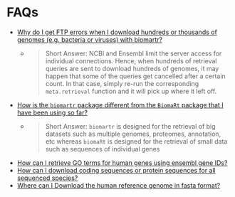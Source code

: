 # FAQs

- [Why do I get FTP errors when I download hundreds or thousands of genomes (e.g. bacteria or viruses) with biomartr?](https://github.com/HajkD/biomartr/issues/12)
    - > Short Answer: NCBI and Ensembl limit the server access for individual connections. Hence, when hundreds of retrieval queries are sent to download hundreds of genomes, it may happen that some of the queries get cancelled after a certain count. In that case, simply re-run the corresponding `meta.retrieval` function and it will pick up where it left off. 
- [How is the `biomartr` package different from the `BiomaRt` package that I have been using so far?](https://github.com/HajkD/biomartr/issues/11)
    - > Short Answer: `biomartr` is designed for the retrieval of big datasets such as multiple genomes, proteomes, annotation, etc whereas `biomaRt` is designed for the retrieval of small data such as sequences of individual genes 
- [How can I retrieve GO terms for human genes using ensembl gene IDs?](https://github.com/HajkD/biomartr/issues/5)
- [How can I download coding sequences or protein sequences for all sequenced species?](https://www.biostars.org/p/9202/#235962)
- [Where can I Download the human reference genome in fasta format?](https://www.biostars.org/p/1796/#236039)
